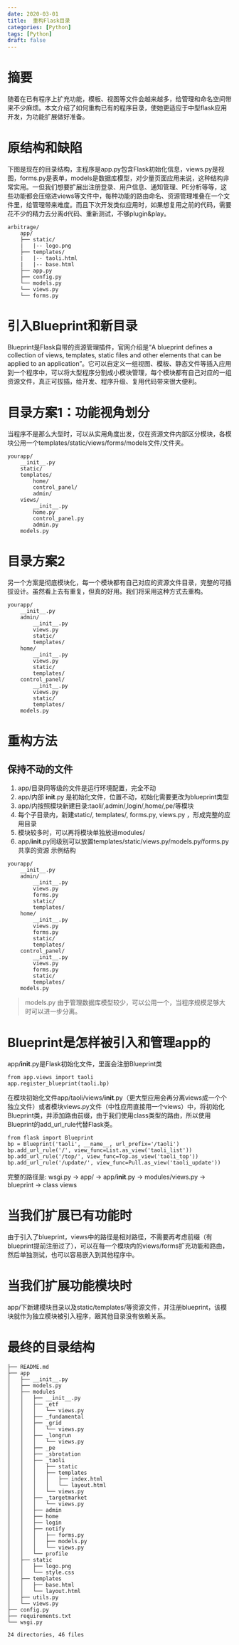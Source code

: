 ```yaml
---
date: 2020-03-01
title:  重构Flask目录
categories: [Python]
tags: [Python]
draft: false
---
```


# 摘要
随着在已有程序上扩充功能，模板、视图等文件会越来越多，给管理和命名空间带来不少麻烦。本文介绍了如何重构已有的程序目录，使她更适应于中型flask应用开发，为功能扩展做好准备。

# 原结构和缺陷
下图是现在的目录结构，主程序是app.py包含Flask初始化信息，views.py是视图，forms.py是表单，models是数据库模型，对少量页面应用来说，这种结构非常实用。一但我们想要扩展出注册登录、用户信息、通知管理、PE分析等等，这些功能都会压缩进views等文件中，每种功能的路由命名、资源管理堆叠在一个文件里，给管理带来难度。而且下次开发类似应用时，如果想复用之前的代码，需要花不少的精力去分离d代码、重新测试，不够plugin&play。

```
arbitrage/
    app/
    ├── static/
    |   |-- logo.png
    ├── templates/
    |   |-- taoli.html
    |   |-- base.html
    ├── app.py
    ├── config.py
    └── models.py
    └── views.py
    └── forms.py
```

# 引入Blueprint和新目录
Blueprint是Flask自带的资源管理插件，官网介绍是“A blueprint defines a collection of views, templates, static files and other elements that can be applied to an application”。它可以自定义一组视图、模板、静态文件等插入应用到一个程序中，可以将大型程序分割成小模块管理，每个模块都有自己对应的一组资源文件，真正可拔插，给开发、程序升级、复用代码带来很大便利。

# 目录方案1：功能视角划分
当程序不是那么大型时，可以从实用角度出发，仅在资源文件内部区分模块，各模块公用一个templates/static/views/forms/models文件/文件夹。

```
yourapp/
    __init__.py
    static/
    templates/
        home/
        control_panel/
        admin/
    views/
        __init__.py
        home.py
        control_panel.py
        admin.py
    models.py
```

# 目录方案2
另一个方案是彻底模块化，每一个模块都有自己对应的资源文件目录，完整的可插拔设计。虽然看上去有重复，但真的好用。我们将采用这种方式去重构。

```
yourapp/
    __init__.py
    admin/
        __init__.py
        views.py
        static/
        templates/
    home/
        __init__.py
        views.py
        static/
        templates/
    control_panel/
        __init__.py
        views.py
        static/
        templates/
    models.py
```    

# 重构方法
## 保持不动的文件
1. app/目录同等级的文件是运行环境配置，完全不动
1. app/内部 __init__.py 是初始化文件，位置不动，初始化需要更改为blueprint类型
1. app/内按照模块新建目录:taoli/,admin/,login/,home/,pe/等模块
1. 每个子目录内，新建static/, templates/, forms.py, views.py ，形成完整的应用目录
1. 模块较多时，可以再将模块单独放进modules/
1. app/__init__.py同级别可以放置templates/static/views.py/models.py/forms.py共享的资源
示例结构
```
yourapp/
    __init__.py
    admin/
        __init__.py
        views.py
        forms.py
        static/
        templates/
    home/
        __init__.py
        views.py
        forms.py
        static/
        templates/
    control_panel/
        __init__.py
        views.py
        forms.py
        static/
        templates/
    models.py
```
> models.py 由于管理数据库模型较少，可以公用一个，当程序规模足够大时可以进一步分离。

# Blueprint是怎样被引入和管理app的
app/__init__.py是Flask初始化文件，里面会注册Blueprint类

```
from app.views import taoli
app.register_blueprint(taoli.bp)
```

在模块初始化文件app/taoli/views/__init__.py（更大型应用会再分离views成一个个独立文件）或者模块views.py文件（中性应用直接用一个views）中，将初始化Blueprint类，并添加路由前缀，由于我们使用class类型的路由，所以使用Blueprint的add_url_rule代替Flask类。

```
from flask import Blueprint
bp = Blueprint('taoli', __name__, url_prefix='/taoli')
bp.add_url_rule('/', view_func=List.as_view('taoli_list'))
bp.add_url_rule('/top/', view_func=Top.as_view('taoli_top'))
bp.add_url_rule('/update/', view_func=Pull.as_view('taoli_update'))
```

完整的路径是: wsgi.py -> app/ -> app/__init__.py -> modules/views.py -> blueprint -> class views


# 当我们扩展已有功能时
由于引入了blueprint，views中的路径是相对路径，不需要再考虑前缀（有blueprint提前注册过了），可以在每一个模块内的views/forms扩充功能和路由，然后单独测试，也可以容易嵌入到其他程序中。

# 当我们扩展功能模块时
app/下新建模块目录以及static/templates/等资源文件，并注册blueprint，该模块就作为独立模块被引入程序，跟其他目录没有依赖关系。

# 最终的目录结构

```
├── README.md
├── app
│   ├── __init__.py
│   ├── models.py
│   ├── modules
│   │   ├── __init__.py
│   │   ├── _etf
│   │   │   └── views.py
│   │   ├── _fundamental
│   │   ├── _grid
│   │   │   └── views.py
│   │   ├── _longrun
│   │   │   └── views.py
│   │   ├── _pe
│   │   ├── _sbrotation
│   │   ├── _taoli
│   │   │   ├── static
│   │   │   ├── templates
│   │   │   │   ├── index.html
│   │   │   │   └── layout.html
│   │   │   └── views.py
│   │   ├── _targetmarket
│   │   │   └── views.py
│   │   ├── admin
│   │   ├── home
│   │   ├── login
│   │   ├── notify
│   │   │   ├── forms.py
│   │   │   ├── models.py
│   │   │   └── views.py
│   │   └── profile
│   ├── static
│   │   ├── logo.png
│   │   └── style.css
│   ├── templates
│   │   ├── base.html
│   │   └── layout.html
│   ├── utils.py
│   └── views.py
├── config.py
├── requirements.txt
└── wsgi.py

24 directories, 46 files

```

    